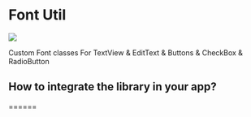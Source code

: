 # Font Util

[![](https://jitpack.io/v/MohamedNajib/FontUtil.svg)](https://jitpack.io/#MohamedNajib/FontUtil)

Custom Font classes For TextView & EditText & Buttons & CheckBox & RadioButton

## How to integrate the library in your app?
======

